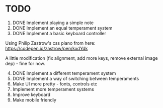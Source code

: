 # TODO

1. DONE Implement playing a simple note
2. DONE Implement an equal temperament system
3. DONE Implement a basic keyboard controller

Using Philip Zastrow's css piano from here: https://codepen.io/zastrow/pen/kxdYdk

A little modification (fix alignment, add more keys, remove external image dep) - fine for now.

4. DONE Implement a different temperament system
5. DONE Implement a way of switching between temperaments
6. Make UI more pretty - fonts, controls etc
7. Implement more temperament systems
8. Improve keyboard
9. Make mobile friendly
